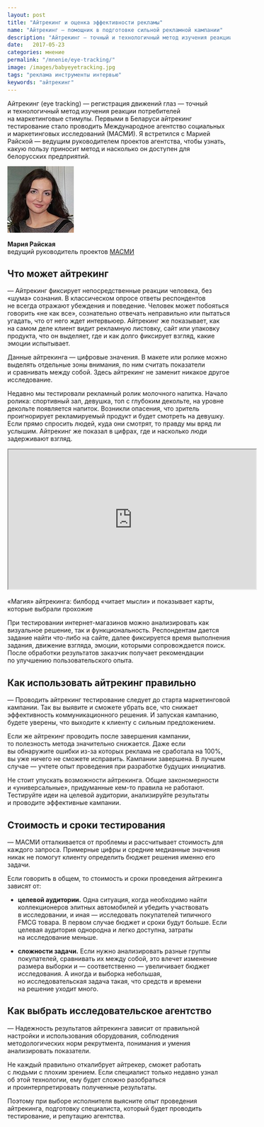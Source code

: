 ```yaml
---
layout: post
title: "Айтрекинг и оценка эффективности рекламы"
name: "Айтрекинг — помощник в подготовке сильной рекламной кампании"
description: "Айтрекинг — точный и технологичный метод изучения реакции потребителей. С его помощью вы уберете все, что снижает эффективность коммуникационного решения. "
date:   2017-05-23 
categories: мнение
permalink: "/mnenie/eye-tracking/"
image: /images/babyeyetracking.jpg
tags: "реклама инструменты интервью"
keywords: "айтрекинг"
---
```


<p>Айтрекинг (eye tracking)&nbsp;— регистрация движений глаз&nbsp;— точный и&nbsp;технологичный метод изучения реакции потребителей на&nbsp;маркетинговые стимулы. Первыми в&nbsp;Беларуси айтрекинг тестирование стало проводить Международное агентство социальных и&nbsp;маркетинговых исследований (МАСМИ). Я&nbsp;встретился с&nbsp;Марией Райской&nbsp;— ведущим руководителем проектов агентства, чтобы узнать, какую пользу приносит метод и&nbsp;насколько он&nbsp;доступен для белорусских предприятий.</p> <!--more-->


<div class="row">
    <div class="c-6">
       <p class="item"><img src="/images/MariaRaiskaya.jpg" alt="Мария Райская" width="150" height="150"/></p>
                  <div class="person"><strong>Мария Райская</strong><br/>
 ведущий руководитель проектов <a href="https://goo.gl/t7o309">МАСМИ</a></div>
                  
  </div>
   </div>


<h2>Что может айтрекинг</h2>
<p>—&nbsp;Айтрекинг фиксирует непосредственные реакции человека, без «шума» сознания. В&nbsp;классическом опросе ответы респондентов не&nbsp;всегда отражают убеждения и&nbsp;поведение. Человек может побояться говорить «не&nbsp;как все», сознательно отвечать неправильно или пытаться угадать, что от&nbsp;него ждет интервьюер. Айтрекинг&nbsp;же показывает, как на&nbsp;самом деле клиент видит рекламную листовку, сайт или упаковку продукта, что он&nbsp;выделяет, где и&nbsp;как долго фиксирует взгляд, какие эмоции испытывает. </p>
<p>Данные айтрекинга&nbsp;— цифровые значения. В&nbsp;макете или ролике можно выделять отдельные зоны внимания, по&nbsp;ним считать показатели и&nbsp;сравнивать между собой. Здесь айтрекинг не&nbsp;заменит никакое другое исследование.</p>
<p>Недавно мы&nbsp;тестировали рекламный ролик молочного напитка. Начало ролика: спортивный зал, девушка, топ с&nbsp;глубоким декольте, на&nbsp;уровне декольте появляется напиток. Возникли опасения, что зритель проигнорирует рекламируемый продукт и&nbsp;будет смотреть на&nbsp;девушку. Если прямо спросить людей, куда они смотрят, то&nbsp;правду мы&nbsp;вряд&nbsp;ли услышим. Айтрекинг&nbsp;же показал в&nbsp;цифрах, где и&nbsp;насколько люди задерживают взгляд.</p>

<div class="video"><iframe width="560" height="315" src="https://www.youtube.com/embed/uD3067JJujY?rel=0&amp;showinfo=0" allowfullscreen></iframe></div>
<p class="videoname">«Магия» айтрекинга: билборд «читает мысли» и&nbsp;показывает карты, которые выбрали прохожие</p>

<p>При тестировании интернет-магазинов можно анализировать как визуальное решение, так и&nbsp;функциональность. Респондентам дается задание найти что-либо на&nbsp;сайте, далее фиксируется время выполнения задания, движение взгляда, эмоции, которыми сопровождается поиск. После обработки результатов заказчик получает рекомендации по&nbsp;улучшению пользовательского опыта. </p>
<h2>Как использовать айтрекинг правильно</h2>
<p>—&nbsp;Проводить айтрекинг тестирование следует до&nbsp;старта маркетинговой кампании. Так вы&nbsp;выявите и&nbsp;сможете убрать все, что снижает эффективность коммуникационного решения. И&nbsp;запуская кампанию, будете уверены, что выходите к&nbsp;клиенту с&nbsp;сильным предложением.</p>
<p>Если&nbsp;же айтрекинг проводить после завершения кампании, то&nbsp;полезность метода значительно снижается. Даже если вы&nbsp;обнаружите ошибки из-за которых реклама не&nbsp;сработала на&nbsp;100%, вы&nbsp;уже ничего не&nbsp;сможете исправить. Кампании завершена. В&nbsp;лучшем случае&nbsp;— учтете опыт проведения при разработке будущих инициатив.</p>
<p>Не&nbsp;стоит упускать возможности айтрекинга. Общие закономерности и&nbsp;«универсальные», придуманные кем-то правила не&nbsp;работают. Тестируйте идеи на&nbsp;целевой аудитории, анализируйте результаты и&nbsp;проводите эффективные кампании. </p>
<h2>Стоимость и&nbsp;сроки тестирования</h2>
<p>—&nbsp;МАСМИ отталкивается от&nbsp;проблемы и&nbsp;рассчитывает стоимость для каждого запроса. Примерные цифры и&nbsp;средние медианные значения никак не&nbsp;помогут клиенту определить бюджет решения именно его задачи.</p>
<p>Если говорить в&nbsp;общем, то&nbsp;стоимость и&nbsp;сроки проведения айтрекинга зависят&nbsp;от:</p>
<ul> 
	<li> 
		<p><strong>целевой аудитории.</strong> Одна ситуация, когда необходимо найти коллекционеров элитных автомобилей и&nbsp;убедить участвовать в&nbsp;исследовании, и&nbsp;иная&nbsp;— исследовать покупателей типичного FMCG товара. В&nbsp;первом случае бюджет и&nbsp;сроки будут больше. Если целевая аудитория однородна и&nbsp;легко доступна, затраты на&nbsp;исследование меньше.</p>
	</li>
	<li> 
		<p><strong>сложности задачи.</strong> Если нужно анализировать разные группы покупателей, сравнивать их&nbsp;между собой, это влечет изменение размера выборки и&nbsp;— соответственно&nbsp;— увеличивает бюджет исследования. А&nbsp;иногда и&nbsp;выборка небольшая, но&nbsp;исследовательская задача такая, что средств и&nbsp;времени на&nbsp;решение уходит много. </p>
	</li>
</ul>
<h2>Как выбрать исследовательское агентство</h2>
<p>—&nbsp;Надежность результатов айтрекинга зависит от&nbsp;правильной настройки и&nbsp;использования оборудования, соблюдения методологических норм рекрутмента, понимания и&nbsp;умения анализировать показатели. </p>
<p>Не&nbsp;каждый правильно откалибрует айтрекер, сможет работать с&nbsp;людьми с&nbsp;плохим зрением. Если специалист только недавно узнал об&nbsp;этой технологии, ему будет сложно разобраться и&nbsp;проинтерпретировать полученные результаты.</p>
<p>Поэтому при выборе исполнителя выясните опыт проведения айтрекинга, подготовку специалиста, который будет проводить тестирование, и&nbsp;репутацию агентства.</p>





